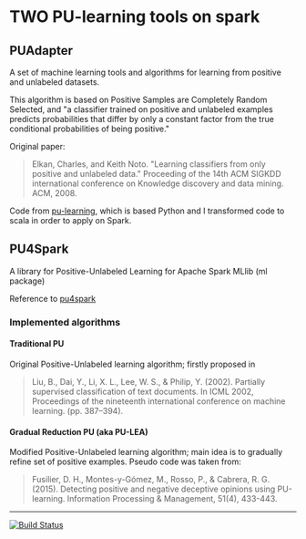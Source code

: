 # TWO PU-learning tools on spark
## PUAdapter
A set of machine learning tools and algorithms for learning from positive and unlabeled datasets.

This algorithm is based on Positive Samples are Completely Random Selected, and "a classifier trained on positive and
unlabeled examples predicts probabilities that differ by only a constant factor from
the true conditional probabilities of being positive."

Original paper:
>Elkan, Charles, and Keith Noto. "Learning classifiers from only positive and unlabeled data." Proceeding of the 14th
ACM SIGKDD international conference on Knowledge discovery and data mining. ACM, 2008.

Code from [pu-learning](https://github.com/aldro61/pu-learning), which is based Python and I transformed code to scala
in order to apply on Spark.

## PU4Spark

A library for Positive-Unlabeled Learning for Apache Spark MLlib (ml package)

Reference to [pu4spark](https://github.com/ispras/pu4spark)

### Implemented algorithms

#### Traditional PU
Original Positive-Unlabeled learning algorithm; firstly proposed in
> Liu, B., Dai, Y., Li, X. L., Lee, W. S., & Philip, Y. (2002).
Partially supervised classification of text documents.
In ICML 2002, Proceedings of the nineteenth international conference on machine learning. (pp. 387–394).

#### Gradual Reduction PU (aka PU-LEA)
Modified Positive-Unlabeled learning algorithm;
main idea is to gradually refine set of positive examples.
Pseudo code was taken from:
>Fusilier, D. H., Montes-y-Gómez, M., Rosso, P., & Cabrera, R. G. (2015).
Detecting positive and negative deceptive opinions using PU-learning.
Information Processing & Management, 51(4), 433-443.

***
[![Build Status](https://www.travis-ci.org/xuleiboy1234/PUAdapter.svg?branch=master)](https://www.travis-ci.org/xuleiboy1234/PUAdapter)
